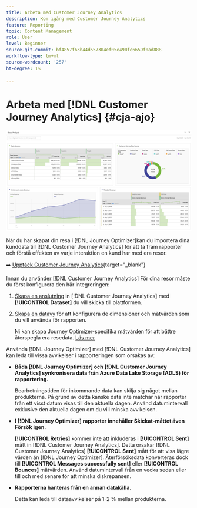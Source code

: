 ```yaml
---
title: Arbeta med Customer Journey Analytics
description: Kom igång med Customer Journey Analytics
feature: Reporting
topic: Content Management
role: User
level: Beginner
source-git-commit: bf4857f63b44d557304ef05e490fe6659f0ad888
workflow-type: tm+mt
source-wordcount: '257'
ht-degree: 1%

---
```


# Arbeta med [!DNL Customer Journey Analytics] {#cja-ajo}

![](assets/cja.png)

När du har skapat din resa i [!DNL Journey Optimizer]kan du importera dina kunddata till [!DNL Customer Journey Analytics] för att ta fram rapporter och förstå effekten av varje interaktion en kund har med era resor.

➡️ [Upptäck Customer Journey Analytics](https://experienceleague.adobe.com/docs/analytics-platform/using/cja-landing.html){target=&quot;_blank&quot;}

Innan du använder [!DNL Customer Journey Analytics] För dina resor måste du först konfigurera den här integreringen:

1. [Skapa en anslutning](https://experienceleague.adobe.com/docs/analytics-platform/using/cja-connections/create-connection.html) in [!DNL Customer Journey Analytics] med **[!UICONTROL Dataset]** du vill skicka till plattformen.

1. [Skapa en datavy](https://experienceleague.adobe.com/docs/analytics-platform/using/cja-dataviews/create-dataview.html) för att konfigurera de dimensioner och mätvärden som du vill använda för rapporten.

   Ni kan skapa Journey Optimizer-specifika mätvärden för att bättre återspegla era resedata. [Läs mer](https://experienceleague.adobe.com/docs/analytics-platform/using/integrations/ajo.html#configure-the-data-view-to-accommodate-journey-optimizer-dimensions-and-metrics)


Använda [!DNL Journey Optimizer] med [!DNL Customer Journey Analytics] kan leda till vissa avvikelser i rapporteringen som orsakas av:

* **Båda [!DNL Journey Optimizer] och [!DNL Customer Journey Analytics] synkronisera data från Azure Data Lake Storage (ADLS) för rapportering.**

   Bearbetningstiden för inkommande data kan skilja sig något mellan produkterna. På grund av detta kanske data inte matchar när rapporter från ett visst datum visas till den aktuella dagen. Använd datumintervall exklusive den aktuella dagen om du vill minska avvikelsen.

* **I [!DNL Journey Optimizer] rapporter innehåller Skickat-måttet även Försök igen.**

   **[!UICONTROL Retries]** kommer inte att inkluderas i **[!UICONTROL Sent]** mått in [!DNL Customer Journey Analytics]. Detta orsakar [!DNL Customer Journey Analytics] **[!UICONTROL Sent]** mått för att visa lägre värden än [!DNL Journey Optimizer]. Återförsöksdata konverteras dock till **[!UICONTROL Messages successfully sent]** eller **[!UICONTROL Bounces]** mätvärden.
Använd datumintervall från en vecka sedan eller till och med senare för att minska diskrepansen.

* **Rapporterna hanteras från en annan datakälla.**

   Detta kan leda till dataavvikelser på 1-2 % mellan produkterna.

